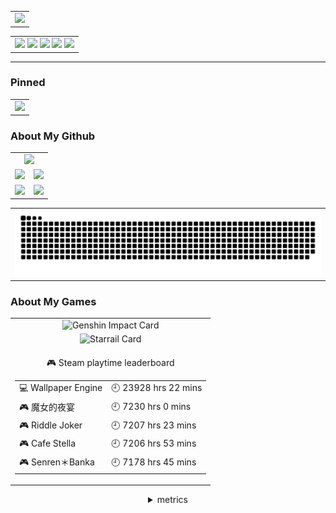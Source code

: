 <div align="center">
  <!-- 访问统计 -->
  <table style="width:100%;">
    <tr>
      <td align="center">
        <img width="200%" src="https://count.naihee.cn/@NaiHeeeee?theme=booru-lewd" />
      </td>
    </tr>
  </table>
</div>

<div align="center">
  <table style="width:100%;">
    <tr>
      <td align="center">
        <!-- 个人资料徽标 -->
        <a href="https://naihee.com/">
          <img src="https://img.shields.io/badge/Website-个人网站-blue" /></a>
        <a href="https://t.me/naihe666">
          <img src="https://img.shields.io/badge/NaiHe-Telegram-24A1DE" /></a>
        <a href="https://steamcommunity.com/id/naihe6/">
          <img src="https://img.shields.io/badge/NaiHe-Steam-2a475e" /></a>
        <a href="https://space.bilibili.com/232568569">
          <img src="https://img.shields.io/badge/Bilibili-B站-FB7299" /></a>
        <a href="https://www.youtube.com/channel/UCLAriEYXiSDMX8HI6q21Keg">
          <img src="https://img.shields.io/badge/Youtube-油管-FF0000" /></a>
      </td>
    </tr>
  </table>
</div>

---

### Pinned
<div align="center">
  <!-- 访问统计 -->
  <table style="width:100%;">
    <tr>
      <td align="center">
        <a href="https://github.com/NaiHeeeee/NaiHeeeee.github.io">
          <img height='150'
            src="https://github-readme-stats.naihee.cn/api/pin/?username=naiheeeee&repo=naiheeeee.github.io&theme=tokyonight" />
        </a>
      </td>
    </tr>
  </table>
</div>

### About My Github

<div align="center">
  <table style="width: 100%;">
    <tr>
      <td align="center" colspan="2">
        <a href="https://github-profile-summary-cards.naihee.cn">
          <img src="https://github-profile-summary-cards.naihee.cn//api/cards/profile-details?username=NaiHeeeee&theme=aura" />
        </a>
      </td>
    </tr>
    <tr>
      <td align="center">
        <a href="https://github-profile-summary-cards.naihee.cn">
          <img src="https://github-profile-summary-cards.naihee.cn//api/cards/repos-per-language?username=NaiHeeeee&theme=aura" />
        </a>
      </td>
      <td align="center">
        <a href="https://github-profile-summary-cards.naihee.cn">
          <img src="https://github-profile-summary-cards.naihee.cn//api/cards/most-commit-language?username=NaiHeeeee&theme=aura" />
        </a>
      </td>
    </tr>
    <tr>
      <td align="center">
        <a href="https://github-profile-summary-cards.naihee.cn">
          <img src="https://github-profile-summary-cards.naihee.cn//api/cards/stats?username=NaiHeeeee&theme=aura" />
        </a>
      </td>
      <td align="center">
        <a href="https://github-profile-summary-cards.naihee.cn">
          <img src="https://github-profile-summary-cards.naihee.cn//api/cards/productive-time?username=NaiHeeeee&theme=aura&utcOffset=8" />
        </a>
      </td>
    </tr>
  </table>
</div>  

<div align="center">
  <table style="width: 100%;">
    <tr>
      <td align="center">
        <img src="https://raw.githubusercontent.com/NaiHeeeee/NaiHeeeee/output/github-contribution-grid-snake.svg" />
      </td>
    </tr>
  </table>
</div>

### About My Games

<div align="center">
  <table style="width: 100%;">
    <tr>
      <td align="center">
        <img src="https://hoyocard.qhy04.com/gs/detail/75/184570872.png" alt="Genshin Impact Card" />
      </td>
    </tr>
    <tr>
      <td align="center">
         <img src="https://hoyocard.qhy04.com/sr/detail/0/184570872.png" alt="Starrail Card" />
      </td>
    </tr>
    <tr>
<td align="center">

<!-- steam-box start -->
🎮 Steam playtime leaderboard
<table>
  <tr>
    <td>💻 Wallpaper Engine</td>
    <td>🕘 23928 hrs 22 mins</td>
  </tr>
  <tr>
    <td>🎮 魔女的夜宴</td>
    <td>🕘 7230 hrs 0 mins</td>
  </tr>
  <tr>
    <td>🎮 Riddle Joker</td>
    <td>🕘 7207 hrs 23 mins</td>
  </tr>
  <tr>
    <td>🎮 Cafe Stella</td>
    <td>🕘 7206 hrs 53 mins</td>
  </tr>
  <tr>
    <td>🎮 Senren＊Banka</td>
    <td>🕘 7178 hrs 45 mins</td>
  </tr>
</table>
<!-- Powered by https://github.com/NaiHeeeee/steam-box . -->
<!-- steam-box end -->

</td>
</tr>
  </table>
</div>

<div align="center">
  <details>
    <summary>metrics</summary>
    <img src="github-metrics.svg" alt="Metrics" />
  </details>
</div>